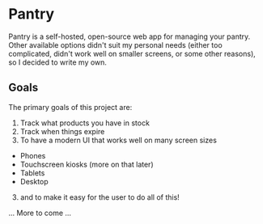 # Pantry

Pantry is a self-hosted, open-source web app for managing your pantry. Other available
options didn't suit my personal needs (either too complicated, didn't work well on
smaller screens, or some other reasons), so I decided to write my own.

## Goals
The primary goals of this project are:
1. Track what products you have in stock
2. Track when things expire
3. To have a modern UI that works well on many screen sizes
  - Phones
  - Touchscreen kiosks (more on that later)
  - Tablets
  - Desktop
3. and to make it easy for the user to do all of this!

... More to come ...